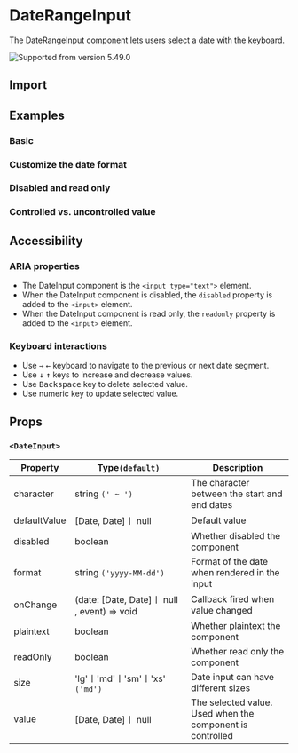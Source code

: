 # DateRangeInput

The DateRangeInput component lets users select a date with the keyboard.

![Supported from version 5.49.0](https://img.shields.io/badge/version->=5.49.0-blue)

## Import

<!--{include:(components/date-range-input/fragments/import.md)}-->

## Examples

### Basic

<!--{include:`basic.md`}-->

### Customize the date format

<!--{include:`format.md`}-->

### Disabled and read only

<!--{include:`disabled.md`}-->

### Controlled vs. uncontrolled value

<!--{include:`controlled.md`}-->

## Accessibility

### ARIA properties

- The DateInput component is the `<input type="text">` element.
- When the DateInput component is disabled, the `disabled` property is added to the `<input>` element.
- When the DateInput component is read only, the `readonly` property is added to the `<input>` element.

### Keyboard interactions

- Use <kbd>→</kbd> <kbd>←</kbd> keyboard to navigate to the previous or next date segment.
- Use <kbd>↓</kbd> <kbd>↑</kbd> keys to increase and decrease values.
- Use <kbd>Backspace</kbd> key to delete selected value.
- Use numeric key to update selected value.

## Props

### `<DateInput>`

<!-- prettier-sort-markdown-table -->

| Property     | Type`(default)`                             | Description                                               |
| ------------ | ------------------------------------------- | --------------------------------------------------------- |
| character    | string `(' ~ ')`                            | The character between the start and end dates             |
| defaultValue | [Date, Date]〡 null                         | Default value                                             |
| disabled     | boolean                                     | Whether disabled the component                            |
| format       | string `('yyyy-MM-dd')`                     | Format of the date when rendered in the input             |
| onChange     | (date: [Date, Date]〡 null , event) => void | Callback fired when value changed                         |
| plaintext    | boolean                                     | Whether plaintext the component                           |
| readOnly     | boolean                                     | Whether read only the component                           |
| size         | 'lg'〡'md'〡'sm'〡'xs' `('md')`             | Date input can have different sizes                       |
| value        | [Date, Date]〡 null                         | The selected value. Used when the component is controlled |
